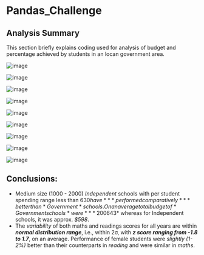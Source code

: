 # Pandas_Challenge
## Analysis Summary
This section briefly explains coding used for analysis of budget and percentage achieved by students in an locan government area.

![image](https://github.com/pkrachakonda/Pandas_Challenge/assets/20739237/47dfeaec-9d1c-47da-8525-3d72d2d010ab)

![image](https://github.com/pkrachakonda/Pandas_Challenge/assets/20739237/86091e42-2590-4b3f-8815-41c3c9f95b72)

![image](https://github.com/pkrachakonda/Pandas_Challenge/assets/20739237/f1359b5a-3d0c-4748-a580-3584f25c15a2)

![image](https://github.com/pkrachakonda/Pandas_Challenge/assets/20739237/ae390e14-2448-4f27-bff4-08a91505f7c1)

![image](https://github.com/pkrachakonda/Pandas_Challenge/assets/20739237/c6ce8a59-44dd-40a4-9c73-4bcb95d98941)

![image](https://github.com/pkrachakonda/Pandas_Challenge/assets/20739237/049b0cc8-1585-49d9-b032-b09749528078)

![image](https://github.com/pkrachakonda/Pandas_Challenge/assets/20739237/d44e3b4b-3fb5-41c4-96e7-c0650f42e080)

![image](https://github.com/pkrachakonda/Pandas_Challenge/assets/20739237/58ef59b0-e769-44eb-bf75-f40b77ace69f)

![image](https://github.com/pkrachakonda/Pandas_Challenge/assets/20739237/07745d8f-6241-4725-b4e2-e8cf1da7ff21)


## Conclusions:
- Medium size (1000 - 2000) *Independent* schools with per student spending range less than $630 have ***performed comparatively*** better than *Government* schools. On an average total budget of *Government schools* were ***200% higher*** than the Independent schools with an average per student spending of *$643* whereas for Independent schools, it was approx. *$598*.
- The *variability* of both maths and readings scores for all years are within ***normal distribution range***, i.e., within 2σ, with ***z score ranging from -1.8 to 1.7***, on an average. Performance of female students were *slightly (1-2%)* better than their counterparts in *reading* and were similar in *maths*.
